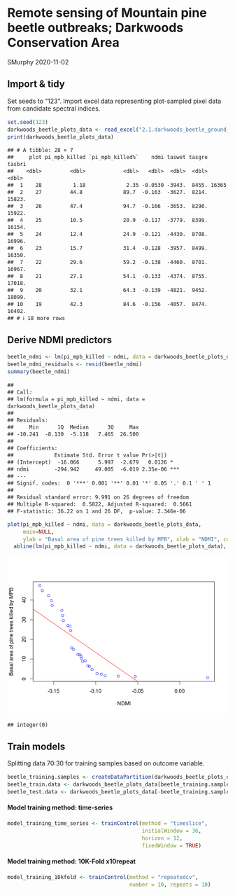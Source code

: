 Remote sensing of Mountain pine beetle outbreaks; Darkwoods Conservation
Area
================
SMurphy
2020-11-02

## Import & tidy

Set seeds to “123”. Import excel data representing plot-sampled pixel
data from candidate spectral indices.

``` r
set.seed(123) 
darkwoods_beetle_plots_data <- read_excel("2.1.darkwoods_beetle_ground_plots.xlsx")
print(darkwoods_beetle_plots_data)
```

    ## # A tibble: 28 × 7
    ##     plot pi_mpb_killed `pi_mpb_killed%`    ndmi taswet tasgre tasbri
    ##    <dbl>         <dbl>            <dbl>   <dbl>  <dbl>  <dbl>  <dbl>
    ##  1    28          1.18             2.35 -0.0530 -3943.  8455. 16365 
    ##  2    27         44.8             89.7  -0.163  -3627.  8214. 15823.
    ##  3    26         47.4             94.7  -0.166  -3653.  8290. 15922.
    ##  4    25         10.5             20.9  -0.117  -3779.  8399. 16154.
    ##  5    24         12.4             24.9  -0.121  -4430.  8708. 16996.
    ##  6    23         15.7             31.4  -0.128  -3957.  8499. 16350.
    ##  7    22         29.6             59.2  -0.138  -4460.  8701. 16967.
    ##  8    21         27.1             54.1  -0.133  -4374.  8755. 17018.
    ##  9    20         32.1             64.3  -0.139  -4821.  9452. 18099.
    ## 10    19         42.3             84.6  -0.156  -4057.  8474. 16402.
    ## # ℹ 18 more rows

## Derive NDMI predictors

``` r
beetle_ndmi <- lm(pi_mpb_killed ~ ndmi, data = darkwoods_beetle_plots_data)
beetle_ndmi_residuals <- resid(beetle_ndmi)
summary(beetle_ndmi)
```

    ## 
    ## Call:
    ## lm(formula = pi_mpb_killed ~ ndmi, data = darkwoods_beetle_plots_data)
    ## 
    ## Residuals:
    ##     Min      1Q  Median      3Q     Max 
    ## -10.241  -8.130  -5.118   7.465  26.500 
    ## 
    ## Coefficients:
    ##             Estimate Std. Error t value Pr(>|t|)    
    ## (Intercept)  -16.066      5.997  -2.679   0.0126 *  
    ## ndmi        -294.942     49.005  -6.019 2.35e-06 ***
    ## ---
    ## Signif. codes:  0 '***' 0.001 '**' 0.01 '*' 0.05 '.' 0.1 ' ' 1
    ## 
    ## Residual standard error: 9.991 on 26 degrees of freedom
    ## Multiple R-squared:  0.5822, Adjusted R-squared:  0.5661 
    ## F-statistic: 36.22 on 1 and 26 DF,  p-value: 2.346e-06

``` r
plot(pi_mpb_killed ~ ndmi, data = darkwoods_beetle_plots_data, 
     main=NULL, 
     ylab = "Basal area of pine trees killed by MPB", xlab = "NDMI", col="blue") +
  abline(lm(pi_mpb_killed ~ ndmi, data = darkwoods_beetle_plots_data), col = "red")
```

![](darkwoods_beetles_files/figure-gfm/unnamed-chunk-2-1.png)<!-- -->

    ## integer(0)

## Train models

Splitting data 70:30 for training samples based on outcome variable.

``` r
beetle_training.samples <- createDataPartition(darkwoods_beetle_plots_data$pi_mpb_killed, p=0.70, list = FALSE)
beetle_train.data <- darkwoods_beetle_plots_data[beetle_training.samples, ]
beetle_test.data <- darkwoods_beetle_plots_data[-beetle_training.samples, ]
```

#### Model training method: time-series

``` r
model_training_time_series <- trainControl(method = "timeslice",
                                           initialWindow = 36,
                                           horizon = 12,
                                           fixedWindow = TRUE)
```

#### Model training method: 10K-Fold x10repeat

``` r
model_training_10kfold <- trainControl(method = "repeatedcv", 
                                       number = 10, repeats = 10)
```
